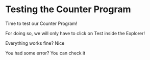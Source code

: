 # Testing the Counter Program

Time to test our Counter Program! 

For doing so, we will only have to click on Test inside the Explorer!

Everything works fine? Nice

You had some error? You can check it 

